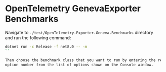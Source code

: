 # OpenTelemetry GenevaExporter Benchmarks

Navigate to `./test/OpenTelemetry.Exporter.Geneva.Benchmarks` directory and run
the following command:

```sh
dotnet run -c Release -f net8.0 -- -m
``

Then choose the benchmark class that you want to run by entering the required
option number from the list of options shown on the Console window.
